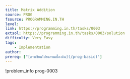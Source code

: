 ```yaml
---
title: Matrix Addition
source: PROG
fsource: PROGRAMMING.IN.TH
level:
link: https://programming.in.th/tasks/0003
extsol: https://programming.in.th/tasks/0003/solution
difficulty: Very Easy
tags: 
    - Implementation
author: 
prereq: ["[การเขียนโปรแกรมเบื้องต้น](/prog-basic)"]
---
```


!problem_info prog-0003
